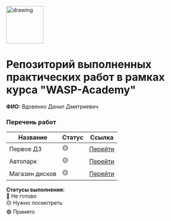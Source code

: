 <a href="https://wasp-academy.com"><img src="https://wasp-academy.com/Resources/wasp-logo.png" alt="drawing" width="100"/></a>

# Репозиторий выполненных практических работ в рамках курса "WASP-Academy"
**ФИО:** Вдовенко Данил Дмитриевич

### Перечень работ

Название          | Статус | Ссылка
------------------|--------|--------
Первое ДЗ         | 🟡    |<a href="https://github.com/dsnvel/WASP_Academy/tree/main/Lesson_1">Перейти</a>
Автопарк          | 🟡    | <a href="https://github.com/dsnvel/WASP_Academy/tree/main/Autopark">Перейти</a>
Магазин дисков    | 🟡    |<a href="https://github.com/dsnvel/WASP_Academy/tree/main/Store_of_discks">Перейти</a>



**Статусы выполнения:** <br>
🔴 Не готово <br>
🟡 Нужно посмотреть <br>
🟢 Принято <br>

